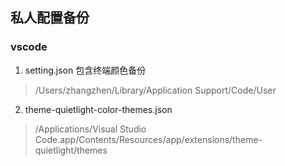 ## 私人配置备份
### vscode
1. setting.json 包含终端颜色备份
> /Users/zhangzhen/Library/Application Support/Code/User
2. theme-quietlight-color-themes.json
> /Applications/Visual Studio Code.app/Contents/Resources/app/extensions/theme-quietlight/themes
